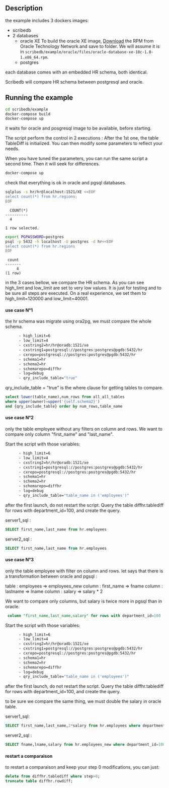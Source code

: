 ## Description

the example includes 3 dockers images:

* scribedb
* 2 databases
  * oracle XE
To build the oracle XE image, [Download](https://www.oracle.com/technetwork/database/database-technologies/express-edition/downloads/index.html) the RPM from Oracle Technology Network and save to folder. We will assume it is in `scribedb/example/oracle/files/oracle-database-xe-18c-1.0-1.x86_64.rpm`.
  * postgres
  
each database comes with an embedded HR schema, both identical.

Scribedb will compare HR schema between postgresql and oracle.

## Running the example

```bash
cd scribedb/example
docker-compose build
docker-compose up
```

it waits for oracle and posgresql image to be available, before starting.

The script perform the control in 2 executions : 
After the 1st one, the table TableDiff is initialized. You can then modify some parameters to reflect your needs.

When you have tuned the parameters, you can run the same script a second time. Then it will seek for differences.

```bash
docker-compose up
```

check that everything is ok in oracle and pgsql databases.

```bash
sqlplus -s hr/hr@localhost:1521/XE <<EOF
select count(*) from hr.regions;
EOF
```

```log
  COUNT(*)
----------
  4

1 row selected.

```

```bash
export PGPASSWORD=postgres
psql -p 5432 -h localhost -U postgres -d hr<<EOF
select count(*) from hr.regions
EOF
```

```log
 count
-------
     4
(1 row)
```


in the 3 cases bellow, we compare the HR schema. As you can see high_limt and low_limit are set to very low values. It is just for testing and to be sure all steps are executed. On a real experience, we set them to high_limit=120000 and low_limit=40001.

#### use case N°1

the hr schema was migrate using ora2pg, we must compare the whole schema.

```bash
      - high_limit=6  
      - low_limit=4
      - cxstring2=hr/hr@oradb:1521/xe
      - cxstring1=postgresql://postgres:postgres@pgdb:5432/hr
      - cxrepo=postgresql://postgres:postgres@pgdb:5432/hr
      - schema1=hr
      - schema2=hr
      - schemarepo=diffhr
      - log=debug
      - qry_include_table="true"
```

qry_include_table = "true" is the where clause for getting tables to compare. 

```sql
select lower(table_name),num_rows from all_all_tables 
where upper(owner)=upper('{self.schema2}') 
and {qry_include_table} order by num_rows,table_name
```

#### use case N°2

only the table employee without any filters on column and rows. We want to compare only column "first_name" and "last_name".

Start the script with those variables:

```bash
      - high_limit=6  
      - low_limit=4
      - cxstring2=hr/hr@oradb:1521/xe
      - cxstring1=postgresql://postgres:postgres@pgdb:5432/hr
      - cxrepo=postgresql://postgres:postgres@pgdb:5432/hr
      - schema1=hr
      - schema2=hr
      - schemarepo=diffhr
      - log=debug
      - qry_include_table="table_name in ('employees')"
```

after the first launch, do not restart the script. Query the table diffhr.tablediff
for rows with department_id=100, and create the query.

server1_sql :

```sql
SELECT first_name,last_name from hr.employees
```

server2_sql :

```sql
SELECT first_name,last_name from hr.employees
```


#### use case N°3

only the table employee with filter on column and rows. let says that there is a transformation between oracle and pgsql :

table : employees => employees_new
column : first_name => fname
column : lastname => lname
column : salary => salary * 2

We want to compare only columns, but salary is twice more in pgsql than in oracle.

```sql
 column "first_name,last_name,salary" for rows with department_id=100
```

Start the script with those variables:

```bash
      - high_limit=6  
      - low_limit=4
      - cxstring2=hr/hr@oradb:1521/xe
      - cxstring1=postgresql://postgres:postgres@pgdb:5432/hr
      - cxrepo=postgresql://postgres:postgres@pgdb:5432/hr
      - schema1=hr
      - schema2=hr
      - schemarepo=diffhr
      - log=debug
      - qry_include_table="table_name in ('employees')"
```

after the first launch, do not restart the script. Query the table diffhr.tablediff
for rows with department_id=100, and create the query.

to be sure we compare the same thing, we must double the salary in oracle table.

server1_sql:

```sql
SELECT first_name,last_name,2*salary from hr.employees where department_id=100
```

server2_sql :

```sql
SELECT fname,lname,salary from hr.employees_new where department_id=100
```

#### restart a comparaison

to restart a comparaison and keep your step 0 modifications, you can just:

```sql
delete from diffhr.tablediff where step>0;
truncate table diffhr.rowdiff;
```
